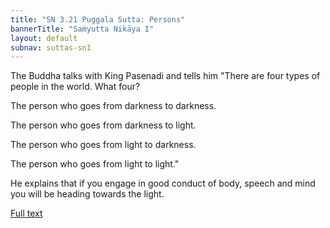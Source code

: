 ```yaml
---
title: "SN 3.21 Puggala Sutta: Persons"
bannerTitle: "Saṁyutta Nikāya I" 
layout: default 
subnav: suttas-sn1
---
```


The Buddha talks with King Pasenadi and tells him "There are four types of people in the world. What four?  

The person who goes from darkness to darkness.  

The person who goes from darkness to light.  

The person who goes from light to darkness.  

The person who goes from light to light."

He explains that if you engage in good conduct of body, speech and mind you will be heading towards the light.

[Full text](https://suttafriends.org/sutta/sn3-21/)
